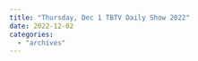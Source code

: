 ```yaml
---
title: "Thursday, Dec 1 TBTV Daily Show 2022"
date: 2022-12-02
categories: 
  - "archives"
---
```



